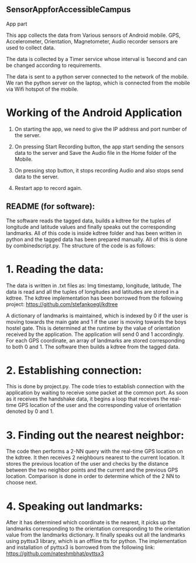 ## SensorAppforAccessibleCampus
App part

This app collects the data from Various sensors of Android mobile.
GPS, Accelerometer, Orientation, Magnetometer, Audio recorder sensors are used to collect data.

The data is collected by a Timer service whose interval is 1second and can be changed
according to requirements.

The data is sent to a python server connected to the network of the mobile.
We ran the python server on the laptop, which is connected from the mobile 
via Wifi hotspot of the mobile.

# Working of the Android Application
1. On starting the app, we need to give the IP address and port number of the server.

2. On pressing Start Recording button, the app start sending the sensors data to the server
and Save the Audio file in the Home folder of the Mobile.

3. On pressing stop button, it stops recording Audio and also stops send data to the server.
4. Restart app to record again.


## README (for software):
The software reads the tagged data, builds a kdtree for the tuples of longitude and latitude
values and finally speaks out the corresponding landmarks. All of this code is inside kdtree
folder and has been written in python and the tagged data has been prepared manually. All of
this is done by combinedscript.py. The structure of the code is as follows:
# 1. Reading the data:
The data is written in .txt files as:
Img timestamp, longitude, latitude, <tagged landmarks>
The data is read and all the tuples of longitudes and latitudes are stored in a kdtree. The
kdtree implementation has been borrowed from the following project:
https://github.com/stefankoegl/kdtree
  
  A dictionary of landmarks is maintained, which is indexed by 0 if the user is moving
towards the main gate and 1 if the user is moving towards the boys hostel gate. This is
determined at the runtime by the value of orientation received by the application. The
application will send 0 and 1 accordingly. For each GPS coordinate, an array of
landmarks are stored corresponding to both 0 and 1. The software then builds a kdtree
from the tagged data.
  
# 2. Establishing connection:
This is done by project.py. The code tries to establish connection with the application by
waiting to receive some packet at the common port. As soon as it receives the
handshake data, it begins a loop that receives the real-time GPS location of the user and
the corresponding value of orientation denoted by 0 and 1.

# 3. Finding out the nearest neighbor:
The code then performs a 2-NN query with the real-time GPS location on the kdtree. It
then receives 2 neighbours nearest to the current location. It stores the previous
location of the user and checks by the distance between the two neighbor points and
the current and the previous GPS location. Comparison is done in order to determine
which of the 2 NN to choose next.

# 4. Speaking out landmarks:
After it has determined which coordinate is the nearest, it picks up the landmarks
corresponding to the orientation corresponding to the orientation value from the
landmarks dictionary. It finally speaks out all the landmarks using pyttsx3 library, which
is an offline tts for python. The implementation and installation of pyttsx3 is borrowed
from the following link:
https://github.com/nateshmbhat/pyttsx3

